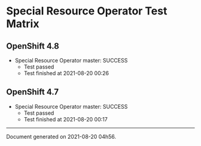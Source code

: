 
Special Resource Operator Test Matrix
=====================================

OpenShift 4.8
-------------


* Special Resource Operator master: SUCCESS
  - Test passed
  - Test finished at 2021-08-20 00:26

OpenShift 4.7
-------------


* Special Resource Operator master: SUCCESS
  - Test passed
  - Test finished at 2021-08-20 00:17


---
Document generated on 2021-08-20 04h56.
